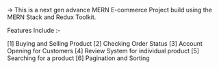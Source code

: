 -> This is a next gen advance MERN E-commerce Project build using the MERN Stack and Redux Toolkit.

Features Include :-

[1] Buying and Selling Product
[2] Checking Order Status
[3] Account Opening for Customers
[4] Review System for individual product
[5] Searching for a product
[6] Pagination and Sorting
